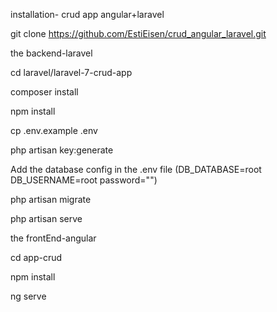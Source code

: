 installation- crud app angular+laravel

git clone https://github.com/EstiEisen/crud_angular_laravel.git

the backend-laravel

cd laravel/laravel-7-crud-app

composer install

npm install

cp .env.example .env

php artisan key:generate

Add the database config in the .env file (DB_DATABASE=root DB_USERNAME=root password="")

php artisan migrate

php artisan serve 

the frontEnd-angular

cd app-crud

npm install

ng serve
